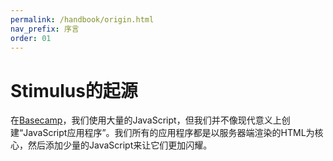 ```yaml
---
permalink: /handbook/origin.html
nav_prefix: 序言
order: 01
---
```


# Stimulus的起源

在[Basecamp](https://basecamp.com)，我们使用大量的JavaScript，但我们并不像现代意义上创建“JavaScript应用程序”。我们所有的应用程序都是以服务器端渲染的HTML为核心，然后添加少量的JavaScript来让它们更加闪耀。